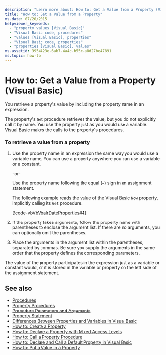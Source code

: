 ```yaml
---
description: "Learn more about: How to: Get a Value from a Property (Visual Basic)"
title: "How to: Get a Value from a Property"
ms.date: 07/20/2015
helpviewer_keywords: 
  - "property values [Visual Basic]"
  - "Visual Basic code, procedures"
  - "values [Visual Basic], properties"
  - "Visual Basic code, properties"
  - "properties [Visual Basic], values"
ms.assetid: 3954423e-6ab7-4a4c-b55c-a8d27be47891
ms.topic: how-to
---
```

# How to: Get a Value from a Property (Visual Basic)

You retrieve a property's value by including the property name in an expression.  
  
 The property's `Get` procedure retrieves the value, but you do not explicitly call it by name. You use the property just as you would use a variable. Visual Basic makes the calls to the property's procedures.  
  
### To retrieve a value from a property  
  
1. Use the property name in an expression the same way you would use a variable name. You can use a property anywhere you can use a variable or a constant.  
  
     -or-  
  
     Use the property name following the equal (`=`) sign in an assignment statement.  
  
     The following example reads the value of the Visual Basic `Now` property, implicitly calling its `Get` procedure.  
  
     [!code-vb[VbVbalrDateProperties#4](~/samples/snippets/visualbasic/VS_Snippets_VBCSharp/VbVbalrDateProperties/VB/Module1.vb#4)]  
  
2. If the property takes arguments, follow the property name with parentheses to enclose the argument list. If there are no arguments, you can optionally omit the parentheses.  
  
3. Place the arguments in the argument list within the parentheses, separated by commas. Be sure you supply the arguments in the same order that the property defines the corresponding parameters.  
  
 The value of the property participates in the expression just as a variable or constant would, or it is stored in the variable or property on the left side of the assignment statement.  
  
## See also

- [Procedures](./index.md)
- [Property Procedures](./property-procedures.md)
- [Procedure Parameters and Arguments](./procedure-parameters-and-arguments.md)
- [Property Statement](../../../language-reference/statements/property-statement.md)
- [Differences Between Properties and Variables in Visual Basic](./differences-between-properties-and-variables.md)
- [How to: Create a Property](./how-to-create-a-property.md)
- [How to: Declare a Property with Mixed Access Levels](./how-to-declare-a-property-with-mixed-access-levels.md)
- [How to: Call a Property Procedure](./how-to-call-a-property-procedure.md)
- [How to: Declare and Call a Default Property in Visual Basic](./how-to-declare-and-call-a-default-property.md)
- [How to: Put a Value in a Property](./how-to-put-a-value-in-a-property.md)
